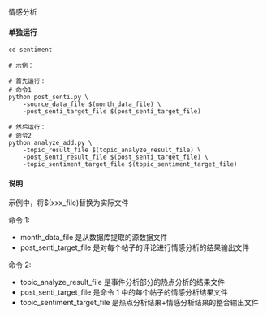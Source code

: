 情感分析

#### 单独运行

```shell
cd sentiment

# 示例：

# 首先运行：
# 命令1
python post_senti.py \
    -source_data_file $(month_data_file) \
    -post_senti_target_file $(post_senti_target_file)

# 然后运行：
# 命令2
python analyze_add.py \
    -topic_result_file $(topic_analyze_result_file) \
    -post_senti_result_file $(post_senti_target_file) \
    -topic_sentiment_target_file $(topic_sentiment_target_file)
```

#### 说明

示例中，将$(xxx_file)替换为实际文件

命令 1:

- month_data_file 是从数据库提取的源数据文件
- post_senti_target_file 是对每个帖子的评论进行情感分析的结果输出文件

命令 2:

- topic_analyze_result_file 是事件分析部分的热点分析的结果文件
- post_senti_target_file 是命令 1 中的每个帖子的情感分析结果文件
- topic_sentiment_target_file 是热点分析结果+情感分析结果的整合输出文件
